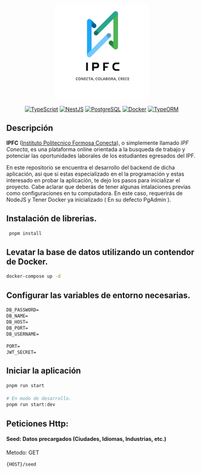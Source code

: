 <p align="center">
  <a href="/"><img src='./logo.jpg' width="250" alt="IPFC" /></a>
</p>

<p align="center" >
<a href="https://www.typescriptlang.org/" target="_blank"><img alt="TypeScript" src="https://img.shields.io/badge/TypeScript-007ACC.svg?logo=typescript&logoColor=white"></a>
<a href="https://nestjs.com/" target="_blank"><img alt="NestJS" src="https://img.shields.io/badge/NestJS-E0234E.svg?logo=nestjs&logoColor=white"></a>
<a href="https://www.postgresql.org/" target="_blank"><img alt="PostgreSQL" src="https://img.shields.io/badge/PostgreSQL-336791.svg?logo=postgresql&logoColor=white"></a>
<a href="https://www.docker.com/" target="_blank"><img alt="Docker" src="https://img.shields.io/badge/Docker-2496ED.svg?logo=docker&logoColor=white"></a>
<a href="https://typeorm.io/" target="_blank"><img alt="TypeORM" src="https://img.shields.io/badge/TypeORM-262627.svg?logo=typeorm&logoColor=white"></a>
</p>

## Descripción

 **IPFC** ([Instituto Politecnico Formosa Conecta](https://www.ipf.edu.ar/)), o simplemente llamado  *IPF Conecta*, es una plataforma online orientada a la busqueda de trabajo y potenciar las oportunidades laborales de los estudiantes egresados del IPF.

En este repositorio se encuentra el desarrollo del backend de dicha aplicación, asi que si estas especializado en el la programación y estas interesado en probar la aplicación, te dejo los pasos para inicializar el proyecto. Cabe aclarar que deberás de tener algunas intalaciones previas como configuraciones en tu computadora. En este caso, requerirás de NodeJS y Tener Docker ya inicializado ( En su defecto PgAdmin ).

## Instalación de librerias.

```bash
 pnpm install
```

## Levatar la base de datos utilizando un contendor de Docker.

```bash
docker-compose up -d
```

## Configurar las variables de entorno necesarias.

```
DB_PASSWORD=
DB_NAME=
DB_HOST=
DB_PORT=
DB_USERNAME=

PORT=
JWT_SECRET=
```

## Iniciar la aplicación

```bash
pnpm run start

# En modo de desarrollo.
pnpm run start:dev
```

## Peticiones Http:

#### Seed: Datos precargados (Ciudades, Idiomas, Industrias, etc.)

Metodo: GET

```
{HOST}/seed
```
